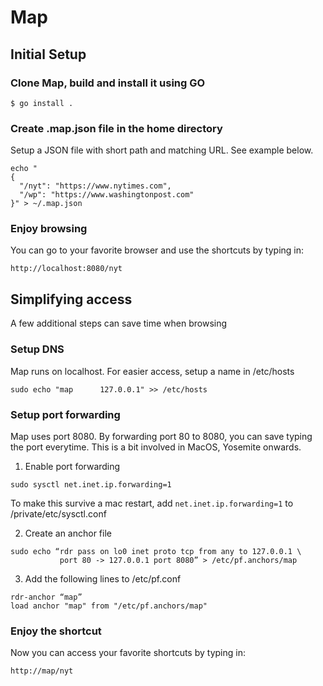 # Map

## Initial Setup

### Clone Map, build and install it using GO

```git clone git@github.com:kramanathan01/urlshort.git && cd urlshort/map
$ go install .
```

### Create .map.json file in the home directory

Setup a JSON file with short path and matching URL. See example below.
```
echo "
{
  "/nyt": "https://www.nytimes.com",
  "/wp": "https://www.washingtonpost.com"
}" > ~/.map.json
```

### Enjoy browsing

You can go to your favorite browser and use the shortcuts by typing in:
```
http://localhost:8080/nyt
```

## Simplifying access

A few additional steps can save time when browsing

### Setup DNS

Map runs on localhost. For easier access, setup a name in /etc/hosts

```sudo echo "map      127.0.0.1" >> /etc/hosts```

### Setup port forwarding

Map uses port 8080. By forwarding port 80 to 8080, you can save typing the port everytime.
This is a bit involved in MacOS, Yosemite onwards.

1. Enable port forwarding

```
sudo sysctl net.inet.ip.forwarding=1
```
To make this survive a mac restart, add ``net.inet.ip.forwarding=1`` to /private/etc/sysctl.conf

2. Create an anchor file

```
sudo echo “rdr pass on lo0 inet proto tcp from any to 127.0.0.1 \
           port 80 -> 127.0.0.1 port 8080” > /etc/pf.anchors/map
```

3. Add the following lines to /etc/pf.conf

```
rdr-anchor “map”
load anchor "map" from "/etc/pf.anchors/map"
```

### Enjoy the shortcut

Now you can access your favorite shortcuts by typing in:
```
http://map/nyt
```

